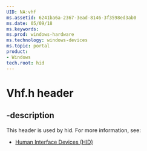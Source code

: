 ```yaml
---
UID: NA:vhf
ms.assetid: 6241ba6a-2367-3ead-8146-3f3598ed3ab0
ms.date: 05/09/18
ms.keywords: 
ms.prod: windows-hardware
ms.technology: windows-devices
ms.topic: portal
product:
- Windows
tech.root: hid
---
```


# Vhf.h header


## -description


This header is used by hid. For more information, see:

- [Human Interface Devices (HID)](../_hid/index.md)
